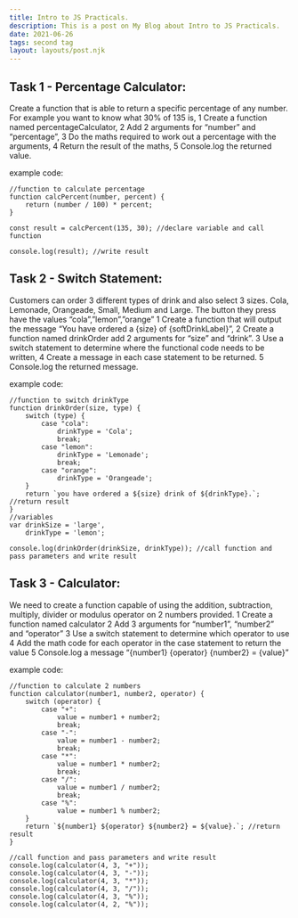 ```yaml
---
title: Intro to JS Practicals.
description: This is a post on My Blog about Intro to JS Practicals.
date: 2021-06-26
tags: second tag
layout: layouts/post.njk
---
```


## Task 1 - Percentage Calculator:

Create a function that is able to return a specific percentage of any number.
For example you want to know what 30% of 135 is,
1 Create a function named percentageCalculator,
2 Add 2 arguments for “number” and “percentage”,
3 Do the maths required to work out a percentage with the arguments,
4 Return the result of the maths,
5 Console.log the returned value.

example code:
``` text
//function to calculate percentage
function calcPercent(number, percent) {
    return (number / 100) * percent;
}

const result = calcPercent(135, 30); //declare variable and call function

console.log(result); //write result
```

## Task 2 - Switch Statement:

Customers can order 3 different types of drink and also select 3 sizes.
Cola, Lemonade, Orangeade, Small, Medium and Large.
The button they press have the values “cola”,”lemon”,”orange”
1 Create a function that will output the message “You have ordered a {size} of {softDrinkLabel}”,
2 Create a function named drinkOrder add 2 arguments for “size” and “drink”.
3 Use a switch statement to determine where the functional code needs to be written,
4 Create a message in each case statement to be returned.
5 Console.log the returned message.

example code:
``` text
//function to switch drinkType
function drinkOrder(size, type) {
    switch (type) {
        case "cola":
            drinkType = 'Cola';
            break;
        case "lemon":
            drinkType = 'Lemonade';
            break;
        case "orange":
            drinkType = 'Orangeade';
    }
    return `you have ordered a ${size} drink of ${drinkType}.`; //return result
}
//variables
var drinkSize = 'large',
    drinkType = 'lemon';

console.log(drinkOrder(drinkSize, drinkType)); //call function and pass parameters and write result
```


## Task 3 - Calculator:

We need to create a function capable of using the addition, subtraction, multiply, divider or modulus operator on 2 numbers provided.
1 Create a function named calculator
2 Add 3 arguments for “number1”, “number2” and “operator”
3 Use a switch statement to determine which operator to use
4 Add the math code for each operator in the case statement to return the value
5 Console.log a message “{number1} {operator} {number2} = {value}”

example code:
``` text
//function to calculate 2 numbers
function calculator(number1, number2, operator) {
    switch (operator) {
        case "+":
            value = number1 + number2;
            break;
        case "-":
            value = number1 - number2;
            break;
        case "*":
            value = number1 * number2;
            break;
        case "/":
            value = number1 / number2;
            break;
        case "%":
            value = number1 % number2;
    }
    return `${number1} ${operator} ${number2} = ${value}.`; //return result
}

//call function and pass parameters and write result
console.log(calculator(4, 3, "+"));
console.log(calculator(4, 3, "-"));
console.log(calculator(4, 3, "*"));
console.log(calculator(4, 3, "/"));
console.log(calculator(4, 3, "%"));
console.log(calculator(4, 2, "%"));
```
